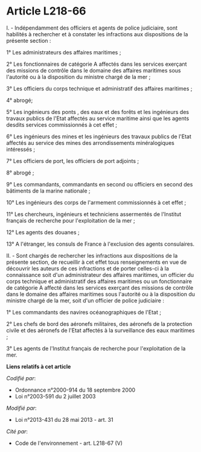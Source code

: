 # Article L218-66

I. - Indépendamment des officiers et agents de police judiciaire, sont habilités à rechercher et à constater les infractions
aux dispositions de la présente section : 

1° Les administrateurs des affaires maritimes ; 

2° Les fonctionnaires de catégorie A affectés dans les services exerçant des missions de contrôle dans le domaine des
affaires maritimes sous l'autorité ou à la disposition du ministre chargé de la mer ; 

3° Les officiers du corps technique et administratif des affaires maritimes ; 

4° abrogé; 

5° Les ingénieurs des ponts , des eaux et des forêts et les ingénieurs des travaux publics de l'Etat affectés au service
maritime ainsi que les agents desdits services commissionnés à cet effet ; 

6° Les ingénieurs des mines et les ingénieurs des travaux publics de l'Etat affectés au service des mines des arrondissements
minéralogiques intéressés ; 

7° Les officiers de port, les officiers de port adjoints ; 

8° abrogé ; 

9° Les commandants, commandants en second ou officiers en second des bâtiments de la marine nationale ; 

10° Les ingénieurs des corps de l'armement commissionnés à cet effet ; 

11° Les chercheurs, ingénieurs et techniciens assermentés de l'Institut français de recherche pour l'exploitation de la
mer ; 

12° Les agents des douanes ; 

13° A l'étranger, les consuls de France à l'exclusion des agents consulaires. 

II. - Sont chargés de rechercher les infractions aux dispositions de la présente section, de recueillir à cet effet tous
renseignements en vue de découvrir les auteurs de ces infractions et de porter celles-ci à la connaissance soit d'un
administrateur des affaires maritimes, un officier du corps technique et administratif des affaires maritimes ou un
fonctionnaire de catégorie A affecté dans les services exerçant des missions de contrôle dans le domaine des affaires
maritimes sous l'autorité ou à la disposition du ministre chargé de la mer, soit d'un officier de police judiciaire : 

1° Les commandants des navires océanographiques de l'Etat ; 

2° Les chefs de bord des aéronefs militaires, des aéronefs de la protection civile et des aéronefs de l'Etat affectés à la
surveillance des eaux maritimes ; 

3° Les agents de l'Institut français de recherche pour l'exploitation de la mer.

**Liens relatifs à cet article**

_Codifié par_:

  - Ordonnance n°2000-914 du 18 septembre 2000
  - Loi n°2003-591 du 2 juillet 2003

_Modifié par_:

  - Loi n°2013-431 du 28 mai 2013 - art. 31

_Cité par_:

  - Code de l'environnement - art. L218-67 (V)
